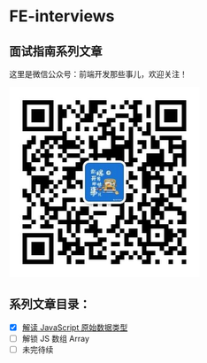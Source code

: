 # FE-interviews

## 面试指南系列文章

这里是微信公众号：前端开发那些事儿，欢迎关注！

![微信开发那些事儿](https://github.com/wumingwei/FE-interviews/blob/master/images/qrcode_for_gh_09f6cc1efd86_344.jpg?raw=true)

## 系列文章目录：

- [x] [解读 JavaScript 原始数据类型](./docs/1.解读JavaScript原始数据类型/interview-0.md)
- [ ] 解锁 JS 数组 Array
- [ ] 未完待续

